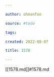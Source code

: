 ```yaml
---

author: ohmanfoo

source: #todo

tags: 

created: 2022-08-07

title: 1578

---
```

[[1578.md]]#1578.md